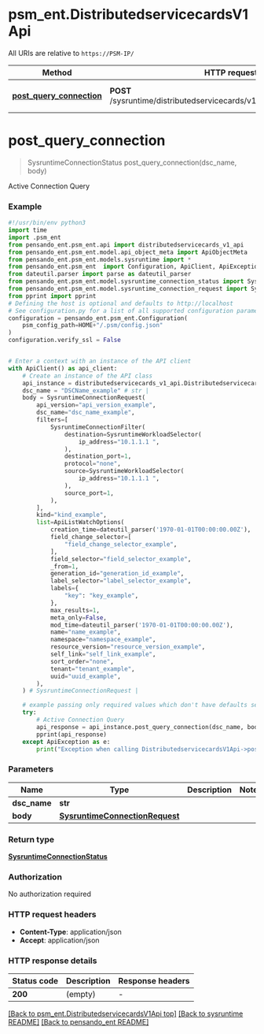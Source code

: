 # psm_ent.DistributedservicecardsV1Api

All URIs are relative to `https://PSM-IP/`

Method | HTTP request | Description
------------- | ------------- | -------------
[**post_query_connection**](DistributedservicecardsV1Api.md#post_query_connection) | **POST** /sysruntime/distributedservicecards/v1/{DSCName}/connections | Active Connection Query


# **post_query_connection**
> SysruntimeConnectionStatus post_query_connection(dsc_name, body)

Active Connection Query

### Example

```python
#!/usr/bin/env python3
import time
import .psm_ent
from pensando_ent.psm_ent.api import distributedservicecards_v1_api
from pensando_ent.psm_ent.model.api_object_meta import ApiObjectMeta
from pensando_ent.psm_ent.models.sysruntime import *
from pensando_ent.psm_ent  import Configuration, ApiClient, ApiException
from dateutil.parser import parse as dateutil_parser
from pensando_ent.psm_ent.model.sysruntime_connection_status import SysruntimeConnectionStatus
from pensando_ent.psm_ent.model.sysruntime_connection_request import SysruntimeConnectionRequest
from pprint import pprint
# Defining the host is optional and defaults to http://localhost
# See configuration.py for a list of all supported configuration parameters.
configuration = pensando_ent.psm_ent.Configuration(
    psm_config_path=HOME+"/.psm/config.json"
)
configuration.verify_ssl = False


# Enter a context with an instance of the API client
with ApiClient() as api_client:
    # Create an instance of the API class
    api_instance = distributedservicecards_v1_api.DistributedservicecardsV1Api(api_client)
    dsc_name = "DSCName_example" # str | 
    body = SysruntimeConnectionRequest(
        api_version="api_version_example",
        dsc_name="dsc_name_example",
        filters=[
            SysruntimeConnectionFilter(
                destination=SysruntimeWorkloadSelector(
                    ip_address="10.1.1.1 ",
                ),
                destination_port=1,
                protocol="none",
                source=SysruntimeWorkloadSelector(
                    ip_address="10.1.1.1 ",
                ),
                source_port=1,
            ),
        ],
        kind="kind_example",
        list=ApiListWatchOptions(
            creation_time=dateutil_parser('1970-01-01T00:00:00.00Z'),
            field_change_selector=[
                "field_change_selector_example",
            ],
            field_selector="field_selector_example",
            _from=1,
            generation_id="generation_id_example",
            label_selector="label_selector_example",
            labels={
                "key": "key_example",
            },
            max_results=1,
            meta_only=False,
            mod_time=dateutil_parser('1970-01-01T00:00:00.00Z'),
            name="name_example",
            namespace="namespace_example",
            resource_version="resource_version_example",
            self_link="self_link_example",
            sort_order="none",
            tenant="tenant_example",
            uuid="uuid_example",
        ),
    ) # SysruntimeConnectionRequest | 

    # example passing only required values which don't have defaults set
    try:
        # Active Connection Query
        api_response = api_instance.post_query_connection(dsc_name, body)
        pprint(api_response)
    except ApiException as e:
        print("Exception when calling DistributedservicecardsV1Api->post_query_connection: %s\n" % e)
```

### Parameters

Name | Type | Description  | Notes
------------- | ------------- | ------------- | -------------
 **dsc_name** | **str**|  |
 **body** | [**SysruntimeConnectionRequest**](SysruntimeConnectionRequest.md)|  |

### Return type

[**SysruntimeConnectionStatus**](SysruntimeConnectionStatus.md)

### Authorization

No authorization required

### HTTP request headers

 - **Content-Type**: application/json
 - **Accept**: application/json

### HTTP response details
| Status code | Description | Response headers |
|-------------|-------------|------------------|
**200** | (empty) |  -  |

[[Back to psm_ent.DistributedservicecardsV1Api top]](#psm_ent.DistributedservicecardsV1Api) [[Back to sysruntime README]](../psm_ent/docs/sysruntime/README.md) [[Back to pensando_ent README]](../README.md)

